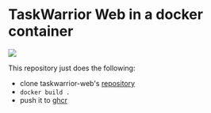 # TaskWarrior Web in a docker container


![](https://github.com/eyenx/docker-taskwarriorweb/workflows/build%20image/badge.svg)

This repository just does the following:

* clone taskwarrior-web's [repository](https://github.com/theunraveler/taskwarrior-web/)
* `docker build .`
* push it to [ghcr](https://github.com/users/eyenx/packages/container/package/taskwarriorweb)
